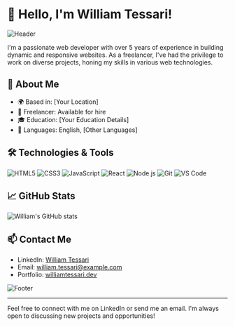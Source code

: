 # 👋 Hello, I'm William Tessari!

![Header](https://media.licdn.com/dms/image/D5612AQGvBSM9jA2xhg/article-cover_image-shrink_720_1280/0/1709555541428?e=1727913600&v=beta&t=RggiwS2B_iMqul5u7w52LfMB-CgLaqxjj6_Ev_9F3yE)

I'm a passionate web developer with over 5 years of experience in building dynamic and responsive websites. As a freelancer, I've had the privilege to work on diverse projects, honing my skills in various web technologies.

## 🚀 About Me

- 🌍 Based in: [Your Location]
- 💼 Freelancer: Available for hire
- 🎓 Education: [Your Education Details]
- 💬 Languages: English, [Other Languages]

## 🛠️ Technologies & Tools

![HTML5](https://img.shields.io/badge/-HTML5-E34F26?style=flat-square&logo=html5&logoColor=white)
![CSS3](https://img.shields.io/badge/-CSS3-1572B6?style=flat-square&logo=css3&logoColor=white)
![JavaScript](https://img.shields.io/badge/-JavaScript-F7DF1E?style=flat-square&logo=javascript&logoColor=black)
![React](https://img.shields.io/badge/-React-61DAFB?style=flat-square&logo=react&logoColor=black)
![Node.js](https://img.shields.io/badge/-Node.js-339933?style=flat-square&logo=node-dot-js&logoColor=white)
![Git](https://img.shields.io/badge/-Git-F05032?style=flat-square&logo=git&logoColor=white)
![VS Code](https://img.shields.io/badge/-VS_Code-007ACC?style=flat-square&logo=visual-studio-code&logoColor=white)

## 📈 GitHub Stats

![William's GitHub stats](https://github-readme-stats.vercel.app/api?username=yourusername&show_icons=true&theme=radical)

## 📫 Contact Me

- LinkedIn: [William Tessari](https://www.linkedin.com/in/yourprofile)
- Email: william.tessari@example.com
- Portfolio: [williamtessari.dev](https://williamtessari.dev)

![Footer](https://via.placeholder.com/800x100.png?text=Thank+You+for+Visiting+My+Profile)

---

Feel free to connect with me on LinkedIn or send me an email. I'm always open to discussing new projects and opportunities!


